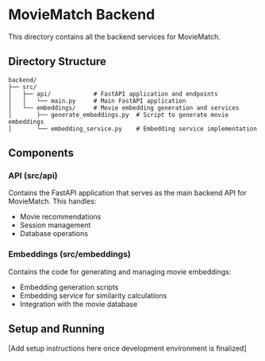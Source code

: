 # MovieMatch Backend

This directory contains all the backend services for MovieMatch.

## Directory Structure

```
backend/
├── src/
│   ├── api/            # FastAPI application and endpoints
│   │   └── main.py     # Main FastAPI application
│   └── embeddings/     # Movie embedding generation and services
│       ├── generate_embeddings.py  # Script to generate movie embeddings
│       └── embedding_service.py    # Embedding service implementation
```

## Components

### API (src/api)
Contains the FastAPI application that serves as the main backend API for MovieMatch. This handles:
- Movie recommendations
- Session management
- Database operations

### Embeddings (src/embeddings)
Contains the code for generating and managing movie embeddings:
- Embedding generation scripts
- Embedding service for similarity calculations
- Integration with the movie database

## Setup and Running

[Add setup instructions here once development environment is finalized] 